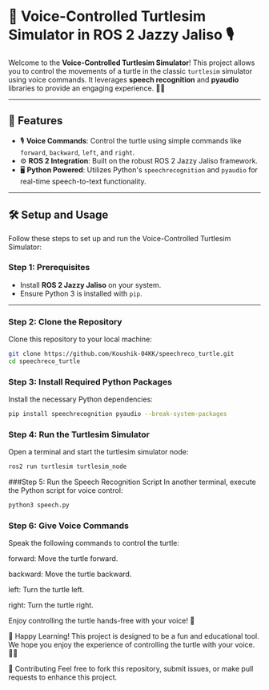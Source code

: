 # 🐢 Voice-Controlled Turtlesim Simulator in ROS 2 Jazzy Jaliso 🎙️

Welcome to the **Voice-Controlled Turtlesim Simulator**! This project allows you to control the movements of a turtle in the classic `turtlesim` simulator using voice commands. It leverages **speech recognition** and **pyaudio** libraries to provide an engaging experience. 🐢✨

---

## 🚀 Features

- 🎙️ **Voice Commands**: Control the turtle using simple commands like `forward`, `backward`, `left`, and `right`.
- ⚙️ **ROS 2 Integration**: Built on the robust ROS 2 Jazzy Jaliso framework.
- 🖥️ **Python Powered**: Utilizes Python's `speechrecognition` and `pyaudio` for real-time speech-to-text functionality.

---

## 🛠️ Setup and Usage

Follow these steps to set up and run the Voice-Controlled Turtlesim Simulator:

### Step 1: Prerequisites
- Install **ROS 2 Jazzy Jaliso** on your system.
- Ensure Python 3 is installed with `pip`.

---

### Step 2: Clone the Repository
Clone this repository to your local machine:
```bash
git clone https://github.com/Koushik-04KK/speechreco_turtle.git
cd speechreco_turtle
```

### Step 3: Install Required Python Packages
Install the necessary Python dependencies:
```bash
pip install speechrecognition pyaudio --break-system-packages
```

### Step 4: Run the Turtlesim Simulator
Open a terminal and start the turtlesim simulator node:
```bash
ros2 run turtlesim turtlesim_node
```

###Step 5: Run the Speech Recognition Script
In another terminal, execute the Python script for voice control:
```bash
python3 speech.py
```

### Step 6: Give Voice Commands
Speak the following commands to control the turtle:

forward: Move the turtle forward.

backward: Move the turtle backward.

left: Turn the turtle left.

right: Turn the turtle right.

Enjoy controlling the turtle hands-free with your voice! 🎉

🎉 Happy Learning!
This project is designed to be a fun and educational tool. We hope you enjoy the experience of controlling the turtle with your voice. 🐢✨

🖤 Contributing
Feel free to fork this repository, submit issues, or make pull requests to enhance this project.
